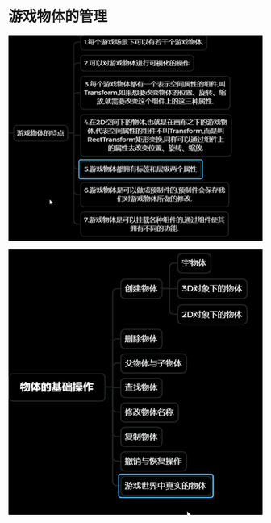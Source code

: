 # 游戏物体的管理

![image-20210222082757010](images/image-20210222082757010.png)

![image-20210227075338625](images/image-20210227075338625.png)